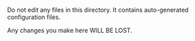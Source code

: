 Do not edit any files in this directory. It contains auto-generated
configuration files.

Any changes you make here WILL BE LOST.
